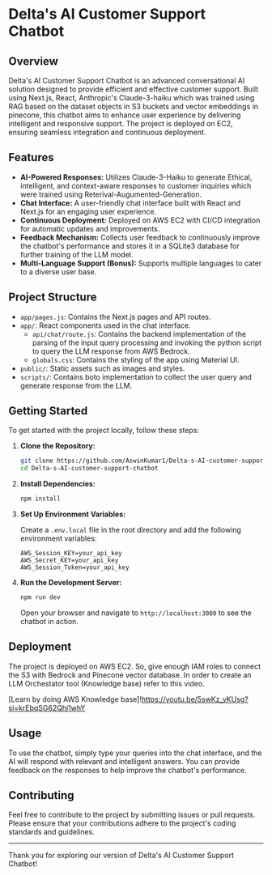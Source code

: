 # Delta's AI Customer Support Chatbot

## Overview

Delta's AI Customer Support Chatbot is an advanced conversational AI solution designed to provide efficient and effective customer support. Built using Next.js, React, Anthropic's Claude-3-haiku which was trained using RAG based on the dataset objects in S3 buckets and vector embeddings in pinecone, this chatbot aims to enhance user experience by delivering intelligent and responsive support. The project is deployed on EC2, ensuring seamless integration and continuous deployment.

## Features

- **AI-Powered Responses:** Utilizes Claude-3-Haiku to generate Ethical, intelligent, and context-aware responses to customer inquiries which were trained using Reterival-Augumented-Generation.
- **Chat Interface:** A user-friendly chat interface built with React and Next.js for an engaging user experience.
- **Continuous Deployment:** Deployed on AWS EC2 with CI/CD integration for automatic updates and improvements.
- **Feedback Mechanism:** Collects user feedback to continuously improve the chatbot's performance and stores it in a SQLite3 database for further training of the LLM model.
- **Multi-Language Support (Bonus):** Supports multiple languages to cater to a diverse user base.

## Project Structure

- `app/pages.js`: Contains the Next.js pages and API routes.
- `app/`: React components used in the chat interface.
   - `api/chat/route.js`: Contains the backend implementation of the parsing of the input query processing and invoking the python script to query the LLM response from AWS Bedrock.
   - `globals.css`: Contains the styling of the app using Material UI. 
- `public/`: Static assets such as images and styles.
- `scripts/`: Contains boto implementation to collect the user query and generate response from the LLM. 

## Getting Started

To get started with the project locally, follow these steps:

1. **Clone the Repository:**

   ```bash
   git clone https://github.com/AswinKumar1/Delta-s-AI-customer-support-chatbot.git
   cd Delta-s-AI-customer-support-chatbot
   ```

2. **Install Dependencies:**

   ```bash
   npm install
   ```

3. **Set Up Environment Variables:**

   Create a `.env.local` file in the root directory and add the following environment variables:

   ```
   AWS_Session_KEY=your_api_key
   AWS_Secret_KEY=your_api_key
   AWS_Session_Token=your_api_key
   ```

4. **Run the Development Server:**

   ```bash
   npm run dev
   ```

   Open your browser and navigate to `http://localhost:3000` to see the chatbot in action.

## Deployment

The project is deployed on AWS EC2. So, give enough IAM roles to connect the S3 with Bedrock and Pinecone vector database. In order to create an LLM Orchestator tool (Knowledge base) refer to this video. 

[Learn by doing AWS Knowledge base]!https://youtu.be/5swKz_vKUsg?si=krEbqSG62Qhj1whY

## Usage

To use the chatbot, simply type your queries into the chat interface, and the AI will respond with relevant and intelligent answers. You can provide feedback on the responses to help improve the chatbot's performance.

## Contributing

Feel free to contribute to the project by submitting issues or pull requests. Please ensure that your contributions adhere to the project's coding standards and guidelines.

---

Thank you for exploring our version of Delta's AI Customer Support Chatbot!
